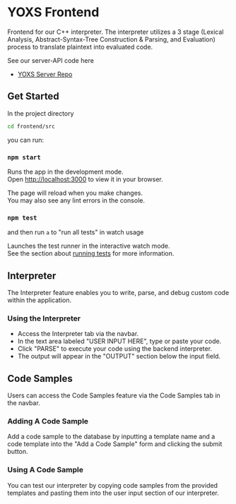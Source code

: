 # YOXS Frontend

Frontend for our C++ interpreter. The interpreter utilizes a 3 stage (Lexical Analysis, Abstract-Syntax-Tree Construction & Parsing, and Evaluation) process to translate plaintext into evaluated code.

See our server-API code here
+ [YOXS Server Repo](https://github.com/DubbleA/yoxs)

## Get Started

In the project directory 
```bash 
cd frontend/src
```
you can run:

### `npm start`

Runs the app in the development mode.\
Open [http://localhost:3000](http://localhost:3000) to view it in your browser.

The page will reload when you make changes.\
You may also see any lint errors in the console.

### `npm test`

and then run `a` to "run all tests" in watch usage

Launches the test runner in the interactive watch mode.\
See the section about [running tests](https://facebook.github.io/create-react-app/docs/running-tests) for more information.

## Interpreter
The Interpreter feature enables you to write, parse, and debug custom code within the application.

### Using the Interpreter
+ Access the Interpreter tab via the navbar.
+ In the text area labeled "USER INPUT HERE", type or paste your code.
+ Click "PARSE" to execute your code using the backend interpreter.
+ The output will appear in the "OUTPUT" section below the input field.

## Code Samples

Users can access the Code Samples feature via the Code Samples tab in the navbar.

### Adding A Code Sample

Add a code sample to the database by inputting a template name and a code template into the "Add a Code Sample" form and clicking the submit button. 

### Using A Code Sample

You can test our interpreter by copying code samples from the provided templates and pasting them into the user input section of our interpreter.
